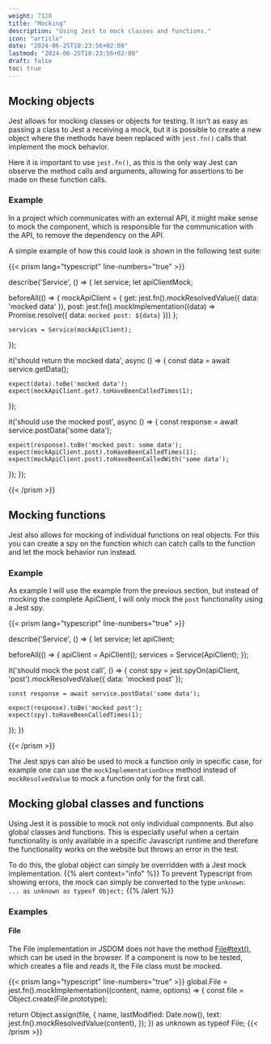 ```yaml
---
weight: 7120
title: "Mocking"
description: "Using Jest to mock classes and functions."
icon: "article"
date: "2024-06-25T10:23:56+02:00"
lastmod: "2024-06-25T10:23:56+02:00"
draft: false
toc: true
---
```


## Mocking objects

Jest allows for mocking classes or objects for testing. It isn't as easy as
passing a class to Jest a receiving a mock, but it is possible to create a new
object where the methods have been replaced with `jest.fn()` calls that
implement the mock behavior.

Here it is important to use `jest.fn()`, as this is the only way Jest can
observe the method calls and arguments, allowing for assertions to be made on
these function calls.

### Example

In a project which communicates with an external API, it might make sense to
mock the component, which is responsible for the communication with the API, to
remove the dependency on the API.

A simple example of how this could look is shown in the following test suite:

{{< prism lang="typescript" line-numbers="true" >}}

describe('Service', () => {
  let service;
  let apiClientMock;

  beforeAll(() => {
    mockApiClient = {
      get: jest.fn().mockResolvedValue({ data: 'mocked data' }),
      post: jest.fn().mockImplementation((data) => Promise.resolve({ data: `mocked post: ${data}` }))
    };

    services = Service(mockApiClient);
  });

  it('should return the mocked data', async () => {
    const data = await service.getData();

    expect(data).toBe('mocked data');
    expect(mockApiClient.get).toHaveBeenCalledTimes(1);
  });

  it('should use the mocked post', async () => {
    const response = await service.postData('some data');

    expect(response).toBe('mocked post: some data');
    expect(mockApiClient.post).toHaveBeenCalledTimes(1);
    expect(mockApiClient.post).toHaveBeenCalledWith('some data');
  });
});

{{< /prism >}}

## Mocking functions

Jest also allows for mocking of individual functions on real objects. For this
you can create a spy on the function which can catch calls to the function and
let the mock behavior run instead.

### Example

As example I will use the example from the previous section, but instead of
mocking the complete ApiClient, I will only mock the `post` functionality using
a Jest spy.

{{< prism lang="typescript" line-numbers="true" >}}

describe('Service', () => {
  let service;
  let apiClient;


  beforeAll(() => {
    apiClient = ApiClient();
    services = Service(ApiClient);
  });

  it('should mock the post call', () => {
    const spy = jest.spyOn(apiClient, 'post').mockResolvedValue({ data: 'mocked post' });

    const response = await service.postData('some data');

    expect(response).toBe('mocked post');
    expect(spy).toHaveBeenCalledTimes(1);
  });
})

{{< /prism >}}

The Jest spys can also be used to mock a function only in specific case, for
example one can use the `mockImplementationOnce` method instead of
`mockResolvedValue` to mock a function only for the first call.

## Mocking global classes and functions

Using Jest it is possible to mock not only individual components. But also global classes and functions.
This is especially useful when a certain functionality is only available in a specific Javascript runtime
and therefore the functionality works on the website but throws an error in the test.

To do this, the global object can simply be overridden with a Jest mock implementation.
{{% alert context="info" %}}
To prevent Typescript from showing errors, the mock can simply be converted to the type `unknown`:  
`... as unknown as typeof Object;`
{{% /alert %}}

### Examples

#### File

The File implementation in JSDOM does not have the method [File#text()](https://w3c.github.io/FileAPI/#text-method-algo), which can be used in the browser.
If a component is now to be tested, which creates a file and reads it, the File class must be mocked.

{{< prism lang="typescript" line-numbers="true" >}}
global.File = jest.fn().mockImplementation((content, name, options) => {
  const file = Object.create(File.prototype);

  return Object.assign(file, {
    name,
    lastModified: Date.now(),
    text: jest.fn().mockResolvedValue(content),
  });
}) as unknown as typeof File;
{{< /prism >}}

